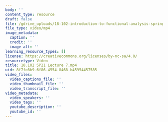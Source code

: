 ```yaml
---
body: ''
content_type: resource
draft: false
file: /gdrive_uploads/18-102-introduction-to-functional-analysis-spring-2021/1eAtUZjS7NbAhXhwIwOWTqUpMM0teSTrQ/18102-sp21-lecture-7.mp4
file_type: video/mp4
image_metadata:
  caption: ''
  credit: ''
  image-alt: ''
learning_resource_types: []
license: https://creativecommons.org/licenses/by-nc-sa/4.0/
resourcetype: Video
title: 18.102 SP21 Lecture 7.mp4
uid: 8f7fe8b9-6f86-4554-8468-b45954457585
video_files:
  video_captions_file: ''
  video_thumbnail_file: ''
  video_transcript_file: ''
video_metadata:
  video_speakers: ''
  video_tags: ''
  youtube_description: ''
  youtube_id: ''
---
```

